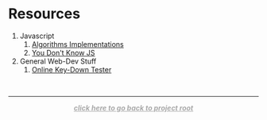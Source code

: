 # Resources

1. Javascript
    1. [Algorithms Implementations](https://github.com/trekhleb/javascript-algorithms)
    2. [You Don't Know JS](https://github.com/getify/You-Dont-Know-JS)
2. General Web-Dev Stuff
    1. [Online Key-Down Tester](https://unixpapa.com/js/testkey.html)


&nbsp;

---

<div style="text-align:center;"> 
    <a style="color:darkgrey" href="../README.md">
        <b><i>click here to go back to project root</i></b>
    </a>
</div>